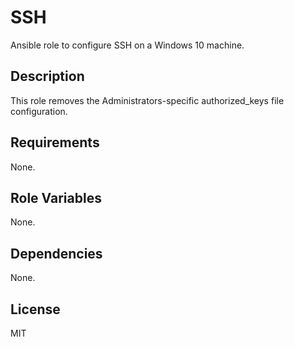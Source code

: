 # SSH
Ansible role to configure SSH on a Windows 10 machine.

## Description
This role removes the Administrators-specific authorized_keys file configuration.

## Requirements
None.

## Role Variables
None.

## Dependencies
None.

## License
MIT
